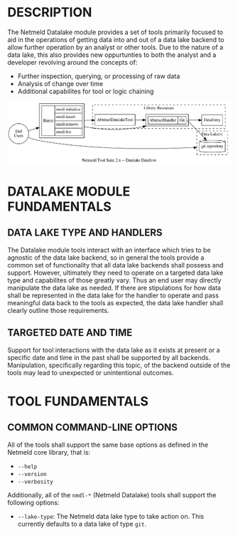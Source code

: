 DESCRIPTION
===========

The Netmeld Datalake module provides a set of tools primarily focused to aid in
the operations of getting data into and out of a data lake backend to allow
further operation by an analyst or other tools.  Due to the nature of a data
lake, this also provides new oppurtunties to both the analyst and a developer
revolving around the concepts of:
* Further inspection, querying, or processing of raw data
* Analysis of change over time
* Additional capabilites for tool or logic chaining

![](docs/netmeld-datalake-workflow.png)


DATALAKE MODULE FUNDAMENTALS
======================

DATA LAKE TYPE AND HANDLERS
---------------------------

The Datalake module tools interact with an interface which tries to be agnostic
of the data lake backend, so in general the tools provide a common set of
functionality that all data lake backends shall possess and support.
However, ultimately they need to operate on a targeted data lake type and
capabilites of those greatly vary.  Thus an end user may directly manipulate
the data lake as needed.  If there are stipulations for how data shall be
represented in the data lake for the handler to operate and pass meaningful
data back to the tools as expected, the data lake handler shall clearly
outline those requirements.

TARGETED DATE AND TIME
----------------------

Support for tool interactions with the data lake as it exists at present or a
specific date and time in the past shall be supported by all backends.
Manipulation, specifically regarding this topic, of the backend outside of the
tools may lead to unexpected or unintentional outcomes.


TOOL FUNDAMENTALS
=================

COMMON COMMAND-LINE OPTIONS
---------------------------

All of the tools shall support the same base options as defined in the Netmeld
core library, that is:

* `--help`
* `--version`
* `--verbosity`

Additionally, all of the `nmdl-*` (Netmeld Datalake) tools shall support the
following options:
* `--lake-type`: The Netmeld data lake type to take action on.  This currently
defaults to a data lake of type `git`.

